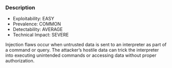 
### Description

- Exploitability: EASY
- Prevalence: COMMON 
- Detectability: AVERAGE 
- Technical Impact: SEVERE

Injection flaws occur when untrusted data is sent to an interpreter as part of
a command or query. The attacker’s hostile data can trick the interpreter into
executing unintended commands or accessing data without proper authorization.
